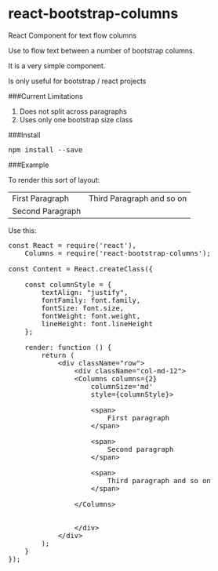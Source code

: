 # react-bootstrap-columns
React Component for text flow columns

Use to flow text between a number of bootstrap columns.

It is a very simple component.

Is only useful for bootstrap / react projects

###Current Limitations

1. Does not split across paragraphs
2. Uses only one bootstrap size class

###Install

<pre>
npm install --save <name>
</pre>


###Example

To render this sort of layout:

<table>
<tbody>
    <tr>
        <td>First Paragraph</td>
        <td>Third Paragraph and so on</td>
    </tr>
    <tr>
        <td>Second Paragraph</td>
    </tr>
</tbody>
</table>

Use this:

<pre>
const React = require('react'),
    Columns = require('react-bootstrap-columns');

const Content = React.createClass({

    const columnStyle = {
        textAlign: "justify",
        fontFamily: font.family,
        fontSize: font.size,
        fontWeight: font.weight,
        lineHeight: font.lineHeight
    };

    render: function () {
        return (
            &lt;div className="row"&gt;
                &lt;div className="col-md-12"&gt;
                &lt;Columns columns={2}
                    columnSize='md'
                    style={columnStyle}&gt;
                
                    &lt;span&gt;
                        First paragraph
                    &lt;/span&gt;
                    
                    &lt;span&gt;
                        Second paragraph
                    &lt;/span&gt;
                    
                    &lt;span&gt;
                        Third paragraph and so on
                    &lt;/span&gt;
                    
                &lt;/Columns&gt;

               
                &lt;/div&gt;
            &lt;/div&gt;
        );
    }
});
</pre>


